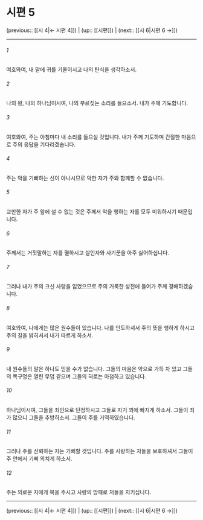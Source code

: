 # 시편 5

(previous:: [[시 4|← 시편 4]]) | (up:: [[시편]]) | (next:: [[시 6|시편 6 →]])

***




###### 1 

여호와여, 내 말에 귀를 기울이시고 나의 탄식을 생각하소서. 



###### 2 

나의 왕, 나의 하나님이시여, 나의 부르짖는 소리를 들으소서. 내가 주께 기도합니다. 



###### 3 

여호와여, 주는 아침마다 내 소리를 들으실 것입니다. 내가 주께 기도하며 간절한 마음으로 주의 응답을 기다리겠습니다. 



###### 4 

주는 악을 기뻐하는 신이 아니시므로 악한 자가 주와 함께할 수 없습니다. 



###### 5 

교만한 자가 주 앞에 설 수 없는 것은 주께서 악을 행하는 자를 모두 미워하시기 때문입니다. 



###### 6 

주께서는 거짓말하는 자를 멸하시고 살인자와 사기꾼을 아주 싫어하십니다. 



###### 7 

그러나 내가 주의 크신 사랑을 입었으므로 주의 거룩한 성전에 들어가 주께 경배하겠습니다. 



###### 8 

여호와여, 나에게는 많은 원수들이 있습니다. 나를 인도하셔서 주의 뜻을 행하게 하시고 주의 길을 밝히셔서 내가 따르게 하소서. 



###### 9 

내 원수들의 말은 하나도 믿을 수가 없습니다. 그들의 마음은 악으로 가득 차 있고 그들의 목구멍은 열린 무덤 같으며 그들의 혀로는 아첨하고 있습니다. 



###### 10 

하나님이시여, 그들을 죄인으로 단정하시고 그들로 자기 꾀에 빠지게 하소서. 그들이 죄가 많으니 그들을 추방하소서. 그들이 주를 거역하였습니다. 



###### 11 

그러나 주를 신뢰하는 자는 기뻐할 것입니다. 주를 사랑하는 자들을 보호하셔서 그들이 주 안에서 기뻐 외치게 하소서. 



###### 12 

주는 의로운 자에게 복을 주시고 사랑의 방패로 저들을 지키십니다.

***

(previous:: [[시 4|← 시편 4]]) | (up:: [[시편]]) | (next:: [[시 6|시편 6 →]])
